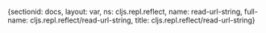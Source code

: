 {sectionid: docs, layout: var, ns: cljs.repl.reflect, name: read-url-string, full-name: cljs.repl.reflect/read-url-string,
  title: cljs.repl.reflect/read-url-string}
